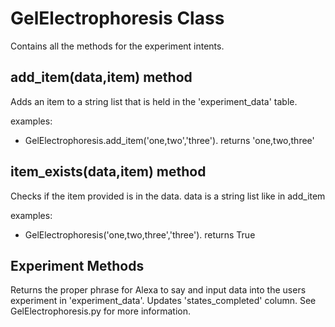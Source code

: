 # GelElectrophoresis Class
Contains all the methods for the experiment intents.

## add_item(data,item) method
Adds an item to a string list that is held in the 'experiment_data' table.

examples:
 - GelElectrophoresis.add_item('one,two','three'). returns 'one,two,three'

## item_exists(data,item) method
Checks if the item provided is in the data. data is a string list like in add_item

examples:
 - GelElectrophoresis('one,two,three','three'). returns True

## Experiment Methods
Returns the proper phrase for Alexa to say and input data into the users experiment in 'experiment_data'. 
Updates 'states_completed' column. See GelElectrophoresis.py for more information. 
